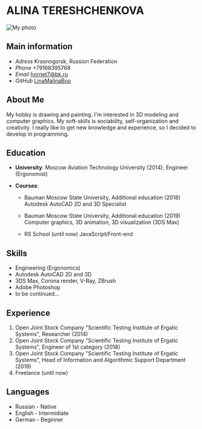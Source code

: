 # **ALINA TERESHCHENKOVA**

![My photo](https://avatars.githubusercontent.com/u/106664229?v=4)

## **Main information**

* _Adress_ Krasnogorsk, Russion Federation
* _Phone_ +79168395768
* _Email_ hornet7@bk.ru
* _GitHub_ [LinaMalinaBoo](https://github.com/LinaMalinaBoo)


## **About Me**

My hobby is drawing and painting. I'm interested in 3D modeling and computer graphics. My soft-skills is sociability, self-organization and creativity. I really like to get new knowledge and experience, so I decided to develop in programming.

## **Education**

* __University__: Moscow Aviation Technology University (2014), Engineer (Ergonomist)

* __Courses__:
    + Bauman Moscow State University, Additional education  (2018)
    Autodesk AutoCAD 2D and 3D Specialist
    
    + Bauman Moscow State University, Additional education  (2019)
    Computer graphics, 3D animation, 3D visualization (3DS Max)

    + RS School (until now)
    JavaScript/Front-end


## **Skills**

* Engineering (Ergonomics)
* Autodesk AutoCAD 2D and 3D
* 3DS Max, Corona render, V-Ray, ZBrush
* Adobe Photoshop
* to be continued...


## **Experience**

1. Open Joint Stock Company "Scientific Testing Institute of Ergatic Systems", Researcher (2014)
2. Open Joint Stock Company "Scientific Testing Institute of Ergatic Systems", Engineer of 1st category (2018)
3. Open Joint Stock Company "Scientific Testing Institute of Ergatic Systems", Head of Information and Algorithmic Support Department (2019)
4. Freelance (until now)


## **Languages**

* Russian - Native
* English - Intermidiate
* German - Beginner
